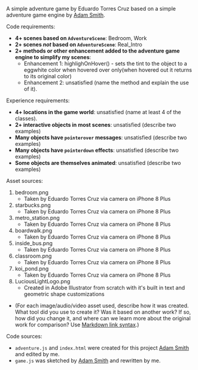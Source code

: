 A simple adventure game by Eduardo Torres Cruz based on a simple adventure game engine by [Adam Smith](https://github.com/rndmcnlly).

Code requirements:
- **4+ scenes based on `AdventureScene`**: Bedroom, Work
- **2+ scenes *not* based on `AdventureScene`**: Real_Intro
- **2+ methods or other enhancement added to the adventure game engine to simplify my scenes**:
    - Enhancement 1: highlighOnHover() - sets the tint to the object to a eggwhite color when hovered over only(when hovered out it returns to its original color)
    - Enhancement 2: unsatisfied (name the method and explain the use of it).

Experience requirements:
- **4+ locations in the game world**: unsatisfied (name at least 4 of the classes).
- **2+ interactive objects in most scenes**: unsatisfied (describe two examples)
- **Many objects have `pointerover` messages**: unsatisfied (describe two examples)
- **Many objects have `pointerdown` effects**: unsatisfied (describe two examples)
- **Some objects are themselves animated**: unsatisfied (describe two examples)

Asset sources:
1. bedroom.png
    - Taken by Eduardo Torres Cruz via camera on iPhone 8 Plus
2. starbucks.png
    - Taken by Eduardo Torres Cruz via camera on iPhone 8 Plus
3. metro_station.png
    - Taken by Eduardo Torres Cruz via camera on iPhone 8 Plus
4. boardwalk.png 
    - Taken by Eduardo Torres Cruz via camera on iPhone 8 Plus
5. inside_bus.png
    - Taken by Eduardo Torres Cruz via camera on iPhone 8 Plus
6. classroom.png
    - Taken by Eduardo Torres Cruz via camera on iPhone 8 Plus
7. koi_pond.png
    - Taken by Eduardo Torres Cruz via camera on iPhone 8 Plus
8. LuciousLightLogo.png
    - Created in Adobe Illustrator from scratch with it's built in text and geometric shape customizations
- (For each image/audio/video asset used, describe how it was created. What tool did you use to create it? Was it based on another work? If so, how did you change it, and where can we learn more about the original work for comparison? Use [Markdown link syntax](https://docs.github.com/en/get-started/writing-on-github/getting-started-with-writing-and-formatting-on-github/basic-writing-and-formatting-syntax#links).)

Code sources:
- `adventure.js` and `index.html` were created for this project [Adam Smith](https://github.com/rndmcnlly) and edited by me.
- `game.js` was sketched by [Adam Smith](https://github.com/rndmcnlly) and rewritten by me.